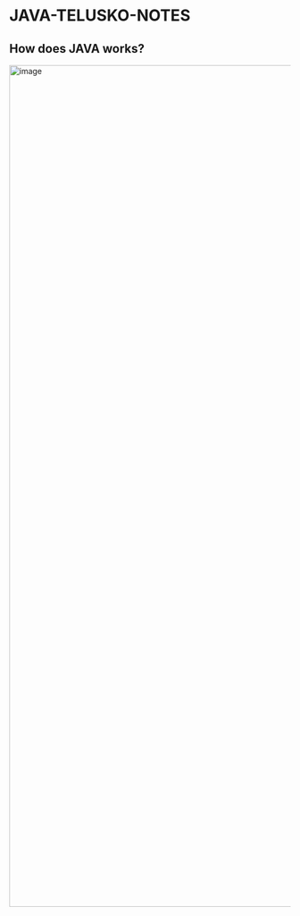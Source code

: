 # JAVA-TELUSKO-NOTES

## How does JAVA works?

<img width="1507" alt="image" src="https://user-images.githubusercontent.com/22653056/230549844-6f4eee16-f090-4206-a5f3-5f7357427520.png">

